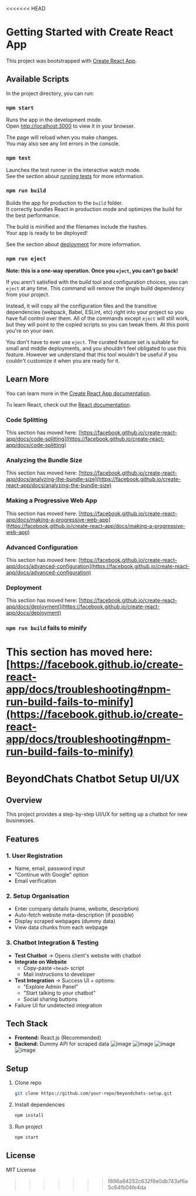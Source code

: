 <<<<<<< HEAD
# Getting Started with Create React App

This project was bootstrapped with [Create React App](https://github.com/facebook/create-react-app).

## Available Scripts

In the project directory, you can run:

### `npm start`

Runs the app in the development mode.\
Open [http://localhost:3000](http://localhost:3000) to view it in your browser.

The page will reload when you make changes.\
You may also see any lint errors in the console.

### `npm test`

Launches the test runner in the interactive watch mode.\
See the section about [running tests](https://facebook.github.io/create-react-app/docs/running-tests) for more information.

### `npm run build`

Builds the app for production to the `build` folder.\
It correctly bundles React in production mode and optimizes the build for the best performance.

The build is minified and the filenames include the hashes.\
Your app is ready to be deployed!

See the section about [deployment](https://facebook.github.io/create-react-app/docs/deployment) for more information.

### `npm run eject`

**Note: this is a one-way operation. Once you `eject`, you can't go back!**

If you aren't satisfied with the build tool and configuration choices, you can `eject` at any time. This command will remove the single build dependency from your project.

Instead, it will copy all the configuration files and the transitive dependencies (webpack, Babel, ESLint, etc) right into your project so you have full control over them. All of the commands except `eject` will still work, but they will point to the copied scripts so you can tweak them. At this point you're on your own.

You don't have to ever use `eject`. The curated feature set is suitable for small and middle deployments, and you shouldn't feel obligated to use this feature. However we understand that this tool wouldn't be useful if you couldn't customize it when you are ready for it.

## Learn More

You can learn more in the [Create React App documentation](https://facebook.github.io/create-react-app/docs/getting-started).

To learn React, check out the [React documentation](https://reactjs.org/).

### Code Splitting

This section has moved here: [https://facebook.github.io/create-react-app/docs/code-splitting](https://facebook.github.io/create-react-app/docs/code-splitting)

### Analyzing the Bundle Size

This section has moved here: [https://facebook.github.io/create-react-app/docs/analyzing-the-bundle-size](https://facebook.github.io/create-react-app/docs/analyzing-the-bundle-size)

### Making a Progressive Web App

This section has moved here: [https://facebook.github.io/create-react-app/docs/making-a-progressive-web-app](https://facebook.github.io/create-react-app/docs/making-a-progressive-web-app)

### Advanced Configuration

This section has moved here: [https://facebook.github.io/create-react-app/docs/advanced-configuration](https://facebook.github.io/create-react-app/docs/advanced-configuration)

### Deployment

This section has moved here: [https://facebook.github.io/create-react-app/docs/deployment](https://facebook.github.io/create-react-app/docs/deployment)

### `npm run build` fails to minify

This section has moved here: [https://facebook.github.io/create-react-app/docs/troubleshooting#npm-run-build-fails-to-minify](https://facebook.github.io/create-react-app/docs/troubleshooting#npm-run-build-fails-to-minify)
=======
# BeyondChats Chatbot Setup UI/UX

## Overview
This project provides a step-by-step UI/UX for setting up a chatbot for new businesses.

## Features

### 1. User Registration
- Name, email, password input
- "Continue with Google" option
- Email verification

### 2. Setup Organisation
- Enter company details (name, website, description)
- Auto-fetch website meta-description (if possible)
- Display scraped webpages (dummy data)
- View data chunks from each webpage

### 3. Chatbot Integration & Testing
- **Test Chatbot** → Opens client's website with chatbot
- **Integrate on Website**
  - Copy-paste `<head>` script
  - Mail instructions to developer
- **Test Integration** → Success UI + options:
  - "Explore Admin Panel"
  - "Start talking to your chatbot"
  - Social sharing buttons
- Failure UI for undetected integration

## Tech Stack
- **Frontend:** React.js (Recommended)
- **Backend:** Dummy API for scraped data
  ![image](https://github.com/user-attachments/assets/0a5af589-2c51-4d18-8f8f-b3cb96de6190)
  ![image](https://github.com/user-attachments/assets/6b9985c3-e2ae-44ba-80e4-d14d9786c6f3)
  ![image](https://github.com/user-attachments/assets/43290146-fae1-4d97-b5ce-9d2d3b1b0dcd)
  ![image](https://github.com/user-attachments/assets/b70750e1-0a88-4069-b0f6-42c4da833e20)

## Setup
1. Clone repo
   ```sh
   git clone https://github.com/your-repo/beyondchats-setup.git
   ```
2. Install dependencies
   ```sh
   npm install
   ```
3. Run project
   ```sh
   npm start
   ```

## License
MIT License
>>>>>>> f896a84252c632f8e0db743af6a5c64fb04fe4da
